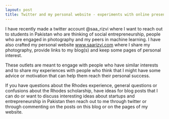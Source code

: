 ```yaml
---
layout: post
title: Twitter and my personal website - experiments with online presence
---
```


I have recently made a twitter account @saa_rizvi where I want to reach out to students in Pakistan who are thinking of social entrepreneurship, people who are engaged in photography and my peers in machine learning.  I have also crafted my personal website www.saarizvi.com where I share my photography, provide links to my blog(s) and keep some pages of personal interest.

These outlets are meant to engage with people who have similar interests and to share my experiences with people who think that I might have some advice or motivation that can help them reach their personal success.

If you have questions about the Rhodes experience, general questions or confusions about the Rhodes scholarship, have ideas for blog posts that I can do or want to discuss interesting ideas about startups and entrepreneurship in Pakistan then reach out to me through twitter or through commenting on the posts on this blog or on the pages of my website.
